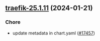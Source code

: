 

## [traefik-25.1.11](https://github.com/truecharts/charts/compare/traefik-25.1.10...traefik-25.1.11) (2024-01-21)

### Chore



- update metadata in chart.yaml ([#17457](https://github.com/truecharts/charts/issues/17457))